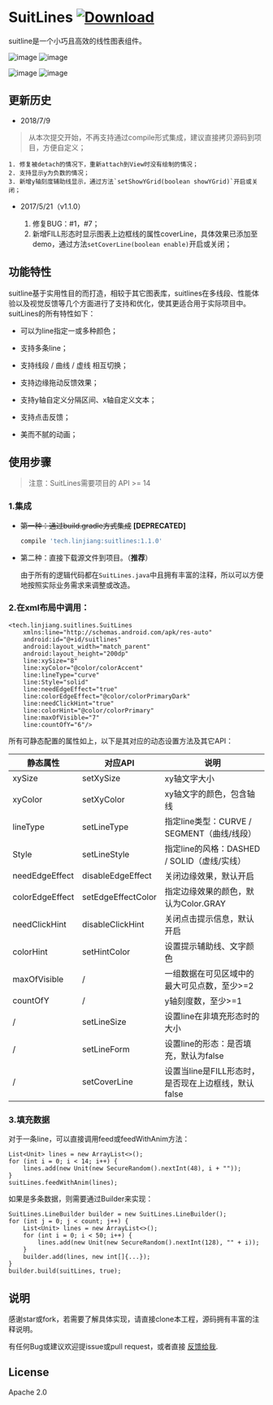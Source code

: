 SuitLines [ ![Download](https://api.bintray.com/packages/yanglssc/maven/suitlines/images/download.svg?version=1.0.0) ](https://bintray.com/yanglssc/maven/suitlines/1.0.0/link)
======================

suitline是一个小巧且高效的线性图表组件。

![image](http://note.youdao.com/yws/api/personal/file/10C1FEB88C5B43B28CCF8164EED2ACD3?method=download&shareKey=585959eab979d7470444426d28ea5cf9)
![image](http://note.youdao.com/yws/api/personal/file/66EB80D81F3A43BAA0B917D4B36275BF?method=download&shareKey=70db0d503ec790dfdab955e4366f8de7)

![image](http://note.youdao.com/yws/api/personal/file/C24FFB56C0F944E9AF4332357F33F09C?method=download&shareKey=156bb9a08b3f4f4d6ae8f5ddac4607fb) ![image](http://note.youdao.com/yws/api/personal/file/CC73337B96A94DA493D6B8E27F9103D7?method=download&shareKey=d0115a84957acf8bba265058460a63d9)

## 更新历史

- 2018/7/9

> 从本次提交开始，不再支持通过compile形式集成，建议直接拷贝源码到项目，方便自定义；

    1. 修复被detach的情况下，重新attach到View时没有绘制的情况；
    2. 支持显示y为负数的情况；
    3. 新增y轴刻度辅助线显示，通过方法`setShowYGrid(boolean showYGrid)`开启或关闭；

- 2017/5/21（v1.1.0）

    1. 修复BUG：#1，#7；
    2. 新增FILL形态时显示图表上边框线的属性coverLine，具体效果已添加至demo，通过方法`setCoverLine(boolean enable)`开启或关闭；


## 功能特性
suitline基于实用性目的而打造，相较于其它图表库，suitlines在多线段、性能体验以及视觉反馈等几个方面进行了支持和优化，使其更适合用于实际项目中。suitLines的所有特性如下：

- 可以为line指定一或多种颜色；

- 支持多条line；

- 支持线段 / 曲线 / 虚线 相互切换；

- 支持边缘拖动反馈效果；

- 支持y轴自定义分隔区间、x轴自定义文本；

- 支持点击反馈；

- 美而不腻的动画；


## 使用步骤

> 注意：SuitLines需要项目的 API >= 14

### 1.集成
- ~~第一种：通过build.gradle方式集成~~ **[DEPRECATED]**
    ```groovy
    compile 'tech.linjiang:suitlines:1.1.0'
    ```

- 第二种：直接下载源文件到项目。（**推荐**）

    由于所有的逻辑代码都在`SuitLines.java`中且拥有丰富的注释，所以可以方便地按照实际业务需求来调整或改造。

### 2.在xml布局中调用：
```
<tech.linjiang.suitlines.SuitLines
    xmlns:line="http://schemas.android.com/apk/res-auto"
    android:id="@+id/suitlines"
    android:layout_width="match_parent"
    android:layout_height="200dp"
    line:xySize="8"
    line:xyColor="@color/colorAccent"
    line:lineType="curve"
    line:Style="solid"
    line:needEdgeEffect="true"
    line:colorEdgeEffect="@color/colorPrimaryDark"
    line:needClickHint="true"
    line:colorHint="@color/colorPrimary"
    line:maxOfVisible="7"
    line:countOfY="6"/>
```
所有可静态配置的属性如上，以下是其对应的动态设置方法及其它API：

静态属性 | 对应API | 说明
---|---|---
xySize | setXySize | xy轴文字大小
xyColor | setXyColor | xy轴文字的颜色，包含轴线
lineType | setLineType | 指定line类型：CURVE / SEGMENT（曲线/线段）
Style | setLineStyle | 指定line的风格：DASHED / SOLID（虚线/实线）
needEdgeEffect | disableEdgeEffect | 关闭边缘效果，默认开启
colorEdgeEffect | setEdgeEffectColor | 指定边缘效果的颜色，默认为Color.GRAY
needClickHint | disableClickHint | 关闭点击提示信息，默认开启
colorHint | setHintColor | 设置提示辅助线、文字颜色
maxOfVisible | / | 一组数据在可见区域中的最大可见点数，至少>=2
countOfY | / | y轴刻度数，至少>=1
/ | setLineSize | 设置line在非填充形态时的大小
/ | setLineForm | 设置line的形态：是否填充，默认为false
/ | setCoverLine | 设置当line是FILL形态时，是否现在上边框线，默认false

### 3.填充数据

对于一条line，可以直接调用feed或feedWithAnim方法：
```
List<Unit> lines = new ArrayList<>();
for (int i = 0; i < 14; i++) {
    lines.add(new Unit(new SecureRandom().nextInt(48), i + ""));
}
suitLines.feedWithAnim(lines);
```
如果是多条数据，则需要通过Builder来实现：
```
SuitLines.LineBuilder builder = new SuitLines.LineBuilder();
for (int j = 0; j < count; j++) {
    List<Unit> lines = new ArrayList<>();
    for (int i = 0; i < 50; i++) {
        lines.add(new Unit(new SecureRandom().nextInt(128), "" + i));
    }
    builder.add(lines, new int[]{...});
}
builder.build(suitLines, true);
```




## 说明

感谢star或fork，若需要了解具体实现，请直接clone本工程，源码拥有丰富的注释说明。

有任何Bug或建议欢迎提issue或pull request，或者直接 [反馈给我](y837979117@gmail.com).

## License

Apache 2.0
